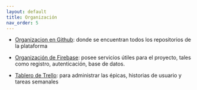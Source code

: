 ```yaml
---
layout: default
title: Organización
nav_order: 5
---
```



* [Organizacion en Github](https://github.com/taller2-grupo5-rostov-1c2022):
donde se encuentran todos los repositorios de la plataforma

* [Organización de Firebase](https://console.firebase.google.com/u/0/project/rostov-spotifiuby/overview):
posee servicios útiles para el proyecto, tales como registro, autenticación, base de datos.

* [Tablero de Trello](https://trello.com/b/Kjg4LeEq/spotifiuby):
para administrar las épicas, historias de usuario y tareas semanales